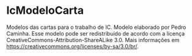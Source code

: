 # IcModeloCarta

Modelos das cartas para o trabalho de IC. Modelo elaborado por Pedro Caminha. Esse modelo pode ser redistribuído de acordo com a licença CreativeCommons-Attribution-ShareALike 3.0. Mais informações em https://creativecommons.org/licenses/by-sa/3.0/br/.
